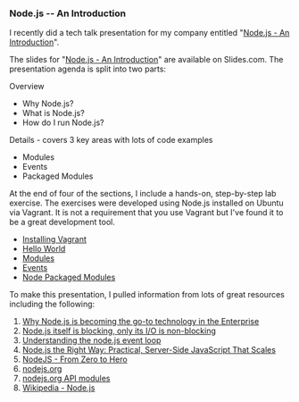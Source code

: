 ### Node.js -- An Introduction

I recently did a tech talk presentation for my company entitled "[Node.js - An Introduction](http://slides.com/rkiel/node-js-intro#/)".

The slides for "[Node.js - An Introduction](http://slides.com/rkiel/node-js-intro#/)" are available on Slides.com.
The presentation agenda is split into two parts:

Overview
* Why Node.js?
* What is Node.js?
* How do I run Node.js?

Details - covers 3 key areas with lots of code examples
* Modules
* Events
* Packaged Modules

At the end of four of the sections, I include a hands-on, step-by-step lab exercise.
The exercises were developed using Node.js installed on Ubuntu via Vagrant.
It is not a requirement that you use Vagrant but I've found it to be a great development tool.

* [Installing Vagrant](https://github.com/rkiel/node-intro/wiki/Lab-:-Installing-Vagrant)
* [Hello World](https://github.com/rkiel/node-intro/wiki/Lab--:--Hello-World)
* [Modules](https://github.com/rkiel/node-intro/wiki/Lab-:-Modules)
* [Events](https://github.com/rkiel/node-intro/wiki/Lab-:-Events)
* [Node Packaged Modules](https://github.com/rkiel/node-intro/wiki/Lab-:-npm)

To make this presentation, I pulled information from lots of great resources including the following: 

1. [Why Node.js is becoming the go-to technology in the Enterprise](http://www.nearform.com/nodecrunch/node-js-becoming-go-technology-enterprise#.VAHg5mRdUSg)
2. [Node.js itself is blocking, only its I/O is non-blocking](http://greenash.net.au/thoughts/2012/11/nodejs-itself-is-blocking-only-its-io-is-non-blocking/)
3. [Understanding the node.js event loop](http://blog.mixu.net/2011/02/01/understanding-the-node-js-event-loop/)
4. [Node.js the Right Way: Practical, Server-Side JavaScript That Scales](https://pragprog.com/book/jwnode/node-js-the-right-way)
5. [NodeJS - From Zero to Hero](http://johanndutoit.net/presentations/2013/05/node-meetup-intro-29-may-2013/)
6. [nodejs.org](http://nodejs.org/)
7. [nodejs.org API modules](http://nodejs.org/api/modules.html)
8. [Wikipedia - Node.js](http://en.wikipedia.org/wiki/Node.js)
